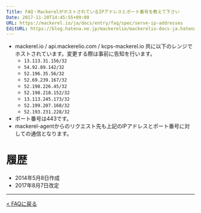 ```yaml
---
Title: FAQ・MackerelがホストされているIPアドレスとポート番号を教えて下さい
Date: 2017-11-20T14:45:55+09:00
URL: https://mackerel.io/ja/docs/entry/faq/spec/serve-ip-addresses
EditURL: https://blog.hatena.ne.jp/mackerelio/mackerelio-docs-ja.hatenablog.mackerel.io/atom/entry/8599973812319463182
---
```


* mackerel.io / api.mackerelio.com / kcps-mackerel.io 共に以下のレンジでホストされています。変更する際は事前に告知を行います。
  * `13.113.31.156/32`
  * `54.92.89.142/32`
  * `52.196.35.56/32`
  * `52.69.239.167/32`
  * `52.198.226.45/32`
  * `52.198.218.152/32`
  * `13.113.245.173/32`
  * `52.199.207.168/32`
  * `52.193.231.228/32`
* ポート番号は443です。
* mackerel-agentからのリクエスト先も上記のIPアドレスとポート番号に対しての通信となります。

# 履歴
* 2014年5月8日作成
* 2017年8月7日改定

---

[< FAQに戻る](https://mackerel.io/ja/docs/entry/faq)
